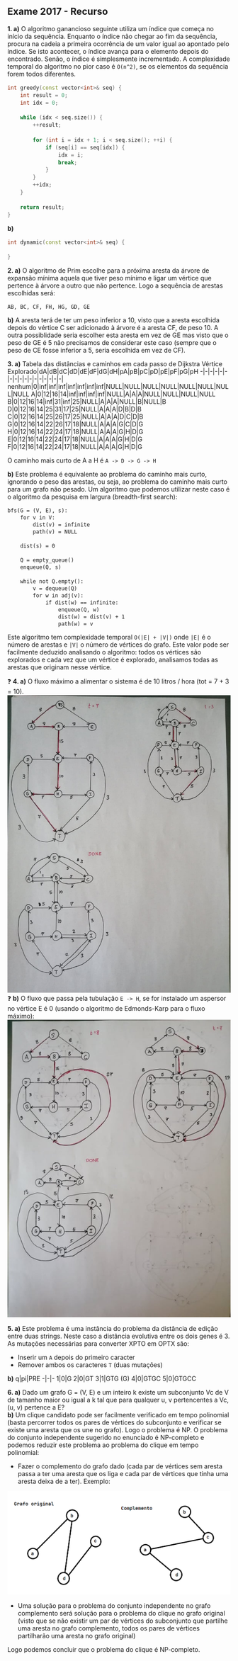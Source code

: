 ## Exame 2017 - Recurso

**1. a)** O algoritmo ganancioso seguinte utiliza um índice que começa no início da sequência. Enquanto o índice não chegar ao fim da sequência, procura na cadeia a primeira ocorrência de um valor igual ao apontado pelo índice. Se isto acontecer, o índice avança para o elemento depois do encontrado. Senão, o índice é simplesmente incrementado. A complexidade temporal do algoritmo no pior caso é `O(n^2)`, se os elementos da sequência forem todos diferentes.
```cpp
int greedy(const vector<int>& seq) {
    int result = 0;
    int idx = 0;

    while (idx < seq.size()) {
        ++result;

        for (int i = idx + 1; i < seq.size(); ++i) {
            if (seq[i] == seq[idx]) {
                idx = i;
                break;
            }
        }
        ++idx;
    }

    return result;
}
```
**b)**
```cpp
int dynamic(const vector<int>& seq) {

}
```

**2. a)** O algoritmo de Prim escolhe para a próxima aresta da árvore de expansão mínima aquela que tiver peso mínimo e ligar um vértice que pertence à árvore a outro que não pertence. Logo a sequência de arestas escolhidas será:
```
AB, BC, CF, FH, HG, GD, GE
```
**b)** A aresta terá de ter um peso inferior a 10, visto que a aresta escolhida depois do vértice C ser adicionado à árvore é a aresta CF, de peso 10. A outra possiblidade seria escolher esta aresta em vez de GE mas visto que o peso de GE é 5 não precisamos de considerar este caso (sempre que o peso de CE fosse inferior a 5, seria escolhida em vez de CF).

**3. a)** Tabela das distâncias e caminhos em cada passo de Dijkstra
Vértice Explorado|dA|dB|dC|dD|dE|dF|dG|dH|pA|pB|pC|pD|pE|pF|pG|pH
-|-|-|-|-|-|-|-|-|-|-|-|-|-|-|-|-|
nenhum|0|inf|inf|inf|inf|inf|inf|inf|NULL|NULL|NULL|NULL|NULL|NULL|NULL|NULL
A|0|12|16|14|inf|inf|inf|inf|NULL|A|A|A|NULL|NULL|NULL|NULL
B|0|12|16|14|inf|31|inf|25|NULL|A|A|A|NULL|B|NULL|B
D|0|12|16|14|25|31|17|25|NULL|A|A|A|D|B|D|B
C|0|12|16|14|25|26|17|25|NULL|A|A|A|D|C|D|B
G|0|12|16|14|22|26|17|18|NULL|A|A|A|G|C|D|G
H|0|12|16|14|22|24|17|18|NULL|A|A|A|G|H|D|G
E|0|12|16|14|22|24|17|18|NULL|A|A|A|G|H|D|G
F|0|12|16|14|22|24|17|18|NULL|A|A|A|G|H|D|G

O caminho mais curto de A a H é `A -> D -> G -> H`

**b)** Este problema é equivalente ao problema do caminho mais curto, ignorando o peso das arestas, ou seja, ao problema do caminho mais curto para um grafo não pesado. Um algoritmo que podemos utilizar neste caso é o algoritmo da pesquisa em largura (breadth-first search):
```
bfs(G = (V, E), s):
    for v in V:
        dist(v) = infinite
        path(v) = NULL
    
    dist(s) = 0

    Q = empty_queue()
    enqueue(Q, s)

    while not Q.empty():
        v = dequeue(Q)
        for w in adj(v):
            if dist(w) == infinite:
                enqueue(Q, w)
                dist(w) = dist(v) + 1
                path(w) = v
```
Este algoritmo tem complexidade temporal `O(|E| + |V|)` onde `|E|` é o número de arestas e `|V|` o número de vértices do grafo. Este valor pode ser facilmente deduzido analisando o algoritmo: todos os vértices são explorados e cada vez que um vértice é explorado, analisamos todas as arestas que originam nesse vértice.

❓ **4. a)** O fluxo máximo a alimentar o sistema é de 10 litros / hora (tot = 7 + 3 = 10).
![](Imagens/FluxoAspersores1.png)
❓ **b)** O fluxo que passa pela tubulação `E -> H`, se for instalado um aspersor no vértice E é 0 (usando o algoritmo de Edmonds-Karp para o fluxo máximo):
![](Imagens/FluxoAspersores2.png)

**5. a)** Este problema é uma instância do problema da distância de edição entre duas strings. Neste caso a distância evolutiva entre os dois genes é 3. As mutações necessárias para converter XPTO em OPTX são:
* Inserir um `A` depois do primeiro caracter
* Remover ambos os caracteres `T` (duas mutações)

**b)**
q|pi|PRE
-|-|-
1|0|G
2|0|GT
3|1|GTG (G)
4|0|GTGC
5|0|GTGCC

**6. a)** Dado um grafo G = (V, E) e um inteiro k existe um subconjunto Vc de V de tamanho maior ou igual a k tal que para qualquer u, v pertencentes a Vc, (u, v) pertence a E?  
**b)** Um clique candidato pode ser facilmente verificado em tempo polinomial (basta percorrer todos os pares de vértices do subconjunto e verificar se existe uma aresta que os une no grafo). Logo o problema é NP. O problema do conjunto independente sugerido no enunciado é NP-completo e podemos reduzir este problema ao problema do clique em tempo polinomial:

* Fazer o complemento do grafo dado (cada par de vértices sem aresta passa a ter uma aresta que os liga e cada par de vértices que tinha uma aresta deixa de a ter). Exemplo:

![](Imagens/GrafoComplemento.png)

* Uma solução para o problema do conjunto independente no grafo complemento será solução para o problema do clique no grafo original (visto que se não existir um par de vértices do subconjunto que partilhe uma aresta no grafo complemento, todos os pares de vértices partilharão uma aresta no grafo original)

Logo podemos concluir que o problema do clique é NP-completo.